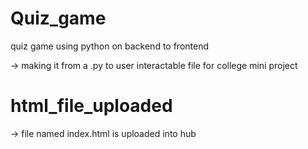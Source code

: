 # Quiz_game

quiz game using python on backend to frontend

-> making it from a .py to user interactable file for college mini project

# html_file_uploaded

-> file named index.html is uploaded into hub
